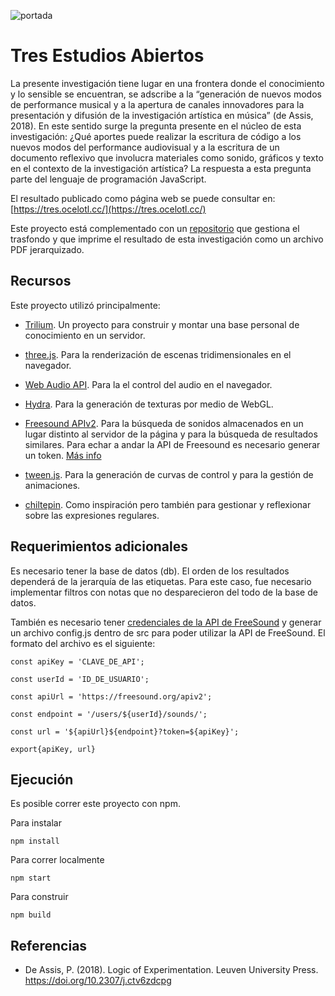 ![portada](https://raw.githubusercontent.com/EmilioOcelotl/tres-front/main/static/img/bannerTres.png)

# Tres Estudios Abiertos

La presente investigación tiene lugar en una frontera donde el conocimiento y lo sensible se encuentran, se adscribe a la “generación de nuevos modos de performance musical y a la apertura de canales innovadores para la presentación y difusión de la investigación artística en música” (de Assis, 2018). En este sentido surge la pregunta presente en el núcleo de esta investigación: ¿Qué aportes puede realizar la escritura de código a los nuevos modos del performance audiovisual y a la escritura de un documento reflexivo que involucra materiales como sonido, gráficos y texto en el contexto de la investigación artística? La respuesta a esta pregunta parte del lenguaje de programación JavaScript.

El resultado publicado como página web se puede consultar en: [https://tres.ocelotl.cc/](https://tres.ocelotl.cc/)

Este proyecto está complementado con un [repositorio](https://github.com/EmilioOcelotl/tres-back) que gestiona el trasfondo y que imprime el resultado de esta investigación como un archivo PDF jerarquizado.

## Recursos

Este proyecto utilizó principalmente:

- [Trilium](https://github.com/zadam/trilium). Un proyecto para construir y montar una base personal de conocimiento en un servidor.

- [three.js](https://threejs.org/). Para la renderización de escenas tridimensionales en el navegador.

- [Web Audio API](https://developer.mozilla.org/en-US/docs/Web/API/Web_Audio_API). Para la el control del audio en el navegador.

- [Hydra](https://hydra.ojack.xyz/). Para la generación de texturas por medio de WebGL. 

- [Freesound APIv2](https://freesound.org/docs/api/). Para la búsqueda de sonidos almacenados en un lugar distinto al servidor de la página y para la búsqueda de resultados similares. Para echar a andar la API de Freesound es necesario generar un token. [Más info](https://freesound.org/docs/api/)

- [tween.js](https://tweenjs.github.io/tween.js/). Para la generación de curvas de control y para la gestión de animaciones. 

- [chiltepin](https://github.com/sptm-unam/chiltepin). Como inspiración pero también para gestionar y reflexionar sobre las expresiones regulares. 

## Requerimientos adicionales  

Es necesario tener la base de datos (db). El orden de los resultados dependerá de la jerarquía de las etiquetas. Para este caso, fue necesario implementar filtros con notas que no desparecieron del todo de la base de datos. 

También es necesario tener [credenciales de la API de FreeSound](https://freesound.org/apiv2/apply) y generar un archivo config.js dentro de src para poder utilizar la API de FreeSound. El formato del archivo es el siguiente: 

```
const apiKey = 'CLAVE_DE_API';

const userId = 'ID_DE_USUARIO';

const apiUrl = 'https://freesound.org/apiv2';

const endpoint = '/users/${userId}/sounds/';

const url = '${apiUrl}${endpoint}?token=${apiKey}';

export{apiKey, url}
```

## Ejecución

Es posible correr este proyecto con npm. 

Para instalar

`npm install`

Para correr localmente

`npm start`

Para construir

`npm build`

## Referencias

- De Assis, P. (2018). Logic of Experimentation. Leuven University Press. https://doi.org/10.2307/j.ctv6zdcpg